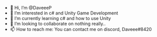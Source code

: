 - 👋 Hi, I’m @DaveeeP
- 👀 I’m interested in c# and Unity Game Development
- 🌱 I’m currently learning c# and how to use Unity
- 💞️ I’m looking to collaborate on nothing really..
- 📫 How to reach me: You can contact me on discord, Daveee#8420

<!---
DaveeeP/DaveeeP is a ✨ special ✨ repository because its `README.md` (this file) appears on your GitHub profile.
You can click the Preview link to take a look at your changes.
--->
